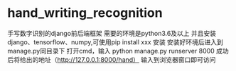 # hand_writing_recognition
手写数字识别的django前后端框架
需要的环境是python3.6及以上
并且安装django、tensorflow、numpy,可使用pip install xxx 安装
安装好环境后进入到manage.py同目录下
打开cmd，输入 python manage.py runserver 8000
成功后将给出的地址（http://127.0.0.1:8000/hand） 输入到浏览器窗口即可访问
